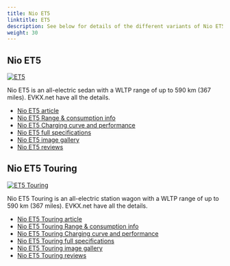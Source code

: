 ```yaml
---
title: Nio ET5
linktitle: ET5
description: See below for details of the different variants of Nio ET5
weight: 30
---
```

## Nio ET5

[![ET5](https://media.evkx.net/multimedia/models/nio/et5/et5/main_1_st.jpg)](/models/nio/et5/et5/)

Nio ET5 is an all-electric sedan with a WLTP range of up to 590 km (367 miles). EVKX.net have all the details. 

- [Nio ET5 article](/models/nio/et5/et5/)
- [Nio ET5 Range & consumption info](/models/nio/et5/et5//rangeandconsumption)
- [Nio ET5 Charging curve and performance](/models/nio/et5/et5//chargingcurve)
- [Nio ET5 full specifications](/models/nio/et5/et5//specifications)
- [Nio ET5 image gallery](/models/nio/et5/et5//gallery)
- [Nio ET5 reviews](/models/nio/et5/et5//reviews)

## Nio ET5 Touring

[![ET5 Touring](https://media.evkx.net/multimedia/models/nio/et5/et5_touring/main_1_st.jpg)](/models/nio/et5/et5_touring/)

Nio ET5 Touring is an all-electric station wagon with a WLTP range of up to 590 km (367 miles). EVKX.net have all the details. 

- [Nio ET5 Touring article](/models/nio/et5/et5_touring/)
- [Nio ET5 Touring Range & consumption info](/models/nio/et5/et5_touring//rangeandconsumption)
- [Nio ET5 Touring Charging curve and performance](/models/nio/et5/et5_touring//chargingcurve)
- [Nio ET5 Touring full specifications](/models/nio/et5/et5_touring//specifications)
- [Nio ET5 Touring image gallery](/models/nio/et5/et5_touring//gallery)
- [Nio ET5 Touring reviews](/models/nio/et5/et5_touring//reviews)

